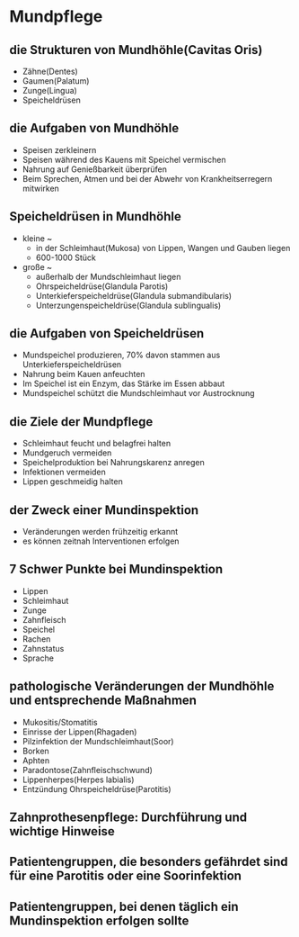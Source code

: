 # Mundpflege
## die Strukturen von Mundhöhle(Cavitas Oris)
- Zähne(Dentes)
- Gaumen(Palatum)
- Zunge(Lingua)
- Speicheldrüsen
## die Aufgaben von Mundhöhle
- Speisen zerkleinern
- Speisen während des Kauens mit Speichel vermischen
- Nahrung auf Genießbarkeit überprüfen
- Beim Sprechen, Atmen und bei der Abwehr von Krankheitserregern mitwirken
## Speicheldrüsen in Mundhöhle
- kleine ~
  - in der Schleimhaut(Mukosa) von Lippen, Wangen und Gauben liegen
  - 600-1000 Stück
- große ~
  - außerhalb der Mundschleimhaut liegen
  - Ohrspeicheldrüse(Glandula Parotis)
  - Unterkieferspeicheldrüse(Glandula submandibularis)
  - Unterzungenspeicheldrüse(Glandula sublingualis)
## die Aufgaben von Speicheldrüsen
- Mundspeichel produzieren, 70% davon stammen aus Unterkieferspeicheldrüsen
- Nahrung beim Kauen anfeuchten
- Im Speichel ist ein Enzym, das Stärke im Essen abbaut
- Mundspeichel schützt die Mundschleimhaut vor Austrocknung
## die Ziele der Mundpflege
- Schleimhaut feucht und belagfrei halten
- Mundgeruch vermeiden
- Speichelproduktion bei Nahrungskarenz anregen
- Infektionen vermeiden
- Lippen geschmeidig halten
## der Zweck einer Mundinspektion
- Veränderungen werden frühzeitig erkannt
- es können zeitnah Interventionen erfolgen
## 7 Schwer Punkte bei Mundinspektion
- Lippen
- Schleimhaut
- Zunge
- Zahnfleisch
- Speichel
- Rachen
- Zahnstatus
- Sprache
## pathologische Veränderungen der Mundhöhle und entsprechende Maßnahmen
- Mukositis/Stomatitis
- Einrisse der Lippen(Rhagaden)
- Pilzinfektion der Mundschleimhaut(Soor)
- Borken
- Aphten
- Paradontose(Zahnfleischschwund)
- Lippenherpes(Herpes labialis)
- Entzündung Ohrspeicheldrüse(Parotitis)
## Zahnprothesenpflege: Durchführung und wichtige Hinweise
## Patientengruppen, die besonders gefährdet sind für eine Parotitis oder eine Soorinfektion
## Patientengruppen, bei denen täglich ein Mundinspektion erfolgen sollte
